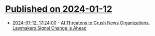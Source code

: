 # [Published on 2024-01-12](index.md)

* [2024-01-12, 17:24:00](https://soylentnews.org/article.pl?sid=24/01/12/0215242&from=rss) - [AI Threatens to Crush News Organizations. Lawmakers Signal Change Is Ahead](https://soylentnews.org/article.pl?sid=24/01/12/0215242&from=rss)
